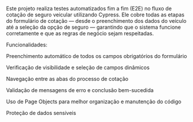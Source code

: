 Este projeto realiza testes automatizados fim a fim (E2E) no fluxo de cotação de seguro veicular utilizando Cypress. Ele cobre todas as etapas do formulário de cotação — desde o preenchimento dos dados do veículo até a seleção da opção de seguro — garantindo que o sistema funcione corretamente e que as regras de negócio sejam respeitadas.

Funcionalidades:

Preenchimento automático de todos os campos obrigatórios do formulário

Verificação de visibilidade e seleção de campos dinâmicos

Navegação entre as abas do processo de cotação

Validação de mensagens de erro e conclusão bem-sucedida

Uso de Page Objects para melhor organização e manutenção do código

Proteção de dados sensiveis


